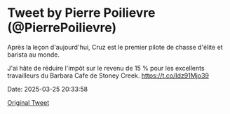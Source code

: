 # Tweet by Pierre Poilievre (@PierrePoilievre)

Après la leçon d'aujourd'hui, Cruz est le premier pilote de chasse d'élite et barista au monde.

J'ai hâte de réduire l'impôt sur le revenu de 15 % pour les excellents travailleurs du Barbara Cafe de Stoney Creek. https://t.co/Idz91Mjo39

Date: 2025-03-25 20:33:58

[Original Tweet](https://x.com/PierrePoilievre/status/1904632875376353605)
